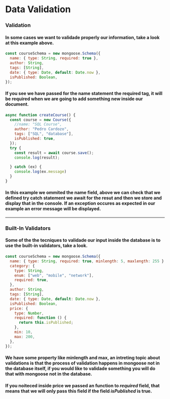 # Data Validation

### Validation

#### In some cases we want to validade properly our information, take a look at this example above.

```javascript
const courseSchema = new mongoose.Schema({
  name: { type: String, required: true },
  author: String,
  tags: [String],
  date: { type: Date, default: Date.now },
  isPublished: Boolean,
});
```

#### If you see we have passed for the name statement the required tag, it will be required when we are going to add something new inside our document.

```javascript
async function createCourse() {
  const course = new Course({
    //name: "SQL Course",
    author: "Pedro Cardozo",
    tags: ["SQL", "database"],
    isPublished: true,
  });
  try {
    const result = await course.save();
    console.log(result);
    
  } catch (ex) {
    console.log(ex.message)
  }
}
```

#### In this example we ommited the name field, above we can check that we defined try catch statement we await for the resut and then we store and display that in the console. If an exception occures as expected in our example an error message will be displayed.


----

### Built-In Validators

#### Some of the the tecniques to validade our input inside the database is to use the built-in validators, take a look.

```javascript
const courseSchema = new mongoose.Schema({
  name: { type: String, required: true, minlength: 5, maxlength: 255 },
  category: {
    type: String,
    enum: ["web", "mobile", "network"],
    required: true,
  },
  author: String,
  tags: [String],
  date: { type: Date, default: Date.now },
  isPublished: Boolean,
  price: {
    type: Number,
    required: function () {
      return this.isPublished;
    },
    min: 10,
    max: 200,
  },
});
```

#### We have some property like minlength and max, an intreting topic about validations is that the process of validation happens in mongoose not in the database itself, if you would like to validade something you will do that with mongoose not in the database.


#### If you noiteced inside price we passed an function to *required* field, that means that we will only pass this field if the field *isPublished* is true.